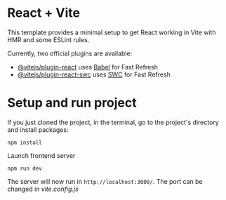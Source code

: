 # React + Vite

This template provides a minimal setup to get React working in Vite with HMR and some ESLint rules.

Currently, two official plugins are available:

- [@vitejs/plugin-react](https://github.com/vitejs/vite-plugin-react/blob/main/packages/plugin-react/README.md) uses [Babel](https://babeljs.io/) for Fast Refresh
- [@vitejs/plugin-react-swc](https://github.com/vitejs/vite-plugin-react-swc) uses [SWC](https://swc.rs/) for Fast Refresh


# Setup and run project
If you just cloned the project, in the terminal, go to the project's directory and install packages:
```
npm install
```
Launch frontend server
```
npm run dev
```
The server will now run in `http://localhost:3000/`. The port can be changed in *vite.config.js*